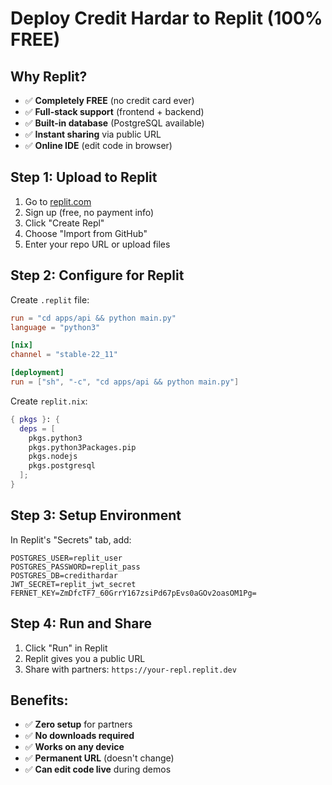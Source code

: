 # Deploy Credit Hardar to Replit (100% FREE)

## Why Replit?
- ✅ **Completely FREE** (no credit card ever)
- ✅ **Full-stack support** (frontend + backend)
- ✅ **Built-in database** (PostgreSQL available)
- ✅ **Instant sharing** via public URL
- ✅ **Online IDE** (edit code in browser)

## Step 1: Upload to Replit

1. Go to [replit.com](https://replit.com)
2. Sign up (free, no payment info)
3. Click "Create Repl"
4. Choose "Import from GitHub" 
5. Enter your repo URL or upload files

## Step 2: Configure for Replit

Create `.replit` file:
```toml
run = "cd apps/api && python main.py"
language = "python3"

[nix]
channel = "stable-22_11"

[deployment]
run = ["sh", "-c", "cd apps/api && python main.py"]
```

Create `replit.nix`:
```nix
{ pkgs }: {
  deps = [
    pkgs.python3
    pkgs.python3Packages.pip
    pkgs.nodejs
    pkgs.postgresql
  ];
}
```

## Step 3: Setup Environment

In Replit's "Secrets" tab, add:
```
POSTGRES_USER=replit_user
POSTGRES_PASSWORD=replit_pass
POSTGRES_DB=credithardar
JWT_SECRET=replit_jwt_secret
FERNET_KEY=ZmDfcTF7_60GrrY167zsiPd67pEvs0aGOv2oasOM1Pg=
```

## Step 4: Run and Share

1. Click "Run" in Replit
2. Replit gives you a public URL
3. Share with partners: `https://your-repl.replit.dev`

## Benefits:
- ✅ **Zero setup** for partners
- ✅ **No downloads required**
- ✅ **Works on any device**
- ✅ **Permanent URL** (doesn't change)
- ✅ **Can edit code live** during demos
